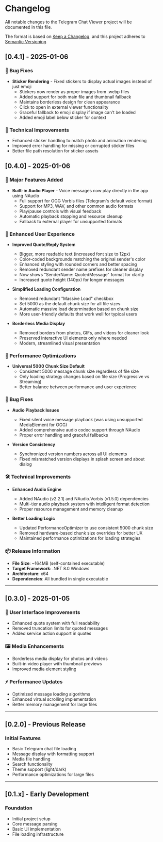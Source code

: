 # Changelog

All notable changes to the Telegram Chat Viewer project will be documented in this file.

The format is based on [Keep a Changelog](https://keepachangelog.com/en/1.0.0/),
and this project adheres to [Semantic Versioning](https://semver.org/spec/v2.0.0.html).

## [0.4.1] - 2025-01-06

### 🐛 Bug Fixes
- **Sticker Rendering** - Fixed stickers to display actual images instead of just emoji
  - Stickers now render as proper images from .webp files
  - Added support for both main file and thumbnail fallback
  - Maintains borderless design for clean appearance
  - Click to open in external viewer functionality
  - Graceful fallback to emoji display if image can't be loaded
  - Added emoji label below sticker for context

### 🔧 Technical Improvements
- Enhanced sticker handling to match photo and animation rendering
- Improved error handling for missing or corrupted sticker files
- Better file path resolution for sticker assets

## [0.4.0] - 2025-01-06

### 🎉 Major Features Added
- **Built-in Audio Player** - Voice messages now play directly in the app using NAudio
  - Full support for OGG Vorbis files (Telegram's default voice format)
  - Support for MP3, WAV, and other common audio formats
  - Play/pause controls with visual feedback
  - Automatic playback stopping and resource cleanup
  - Fallback to external player for unsupported formats

### 🎨 Enhanced User Experience
- **Improved Quote/Reply System**
  - Bigger, more readable text (increased font size to 12px)
  - Color-coded backgrounds matching the original sender's color
  - Enhanced styling with rounded corners and better spacing
  - Removed redundant sender name prefixes for cleaner display
  - Now shows "SenderName: QuotedMessage" format for clarity
  - Increased quote height (140px) for longer messages

- **Simplified Loading Configuration**
  - Removed redundant "Massive Load" checkbox
  - Set 5000 as the default chunk size for all file sizes
  - Automatic massive load determination based on chunk size
  - More user-friendly defaults that work well for typical users

- **Borderless Media Display**
  - Removed borders from photos, GIFs, and videos for cleaner look
  - Preserved interactive UI elements only where needed
  - Modern, streamlined visual presentation

### 🔧 Performance Optimizations
- **Universal 5000 Chunk Size Default**
  - Consistent 5000 message chunk size regardless of file size
  - Only loading strategy changes based on file size (Progressive vs Streaming)
  - Better balance between performance and user experience

### 🐛 Bug Fixes
- **Audio Playback Issues**
  - Fixed silent voice message playback (was using unsupported MediaElement for OGG)
  - Added comprehensive audio codec support through NAudio
  - Proper error handling and graceful fallbacks

- **Version Consistency**
  - Synchronized version numbers across all UI elements
  - Fixed mismatched version displays in splash screen and about dialog

### 🛠️ Technical Improvements
- **Enhanced Audio Engine**
  - Added NAudio (v2.2.1) and NAudio.Vorbis (v1.5.0) dependencies
  - Multi-tier audio playback system with intelligent format detection
  - Proper resource management and memory cleanup

- **Better Loading Logic**
  - Updated PerformanceOptimizer to use consistent 5000 chunk size
  - Removed hardware-based chunk size overrides for better UX
  - Maintained performance optimizations for loading strategies

### 📦 Release Information
- **File Size**: ~164MB (self-contained executable)
- **Target Framework**: .NET 8.0 Windows
- **Architecture**: x64
- **Dependencies**: All bundled in single executable

---

## [0.3.0] - 2025-01-05

### 🎨 User Interface Improvements
- Enhanced quote system with full readability
- Removed truncation limits for quoted messages
- Added service action support in quotes

### 🖼️ Media Enhancements
- Borderless media display for photos and videos
- Built-in video player with thumbnail previews
- Improved media element styling

### ⚡ Performance Updates
- Optimized message loading algorithms
- Enhanced virtual scrolling implementation
- Better memory management for large files

---

## [0.2.0] - Previous Release

### Initial Features
- Basic Telegram chat file loading
- Message display with formatting support
- Media file handling
- Search functionality
- Theme support (light/dark)
- Performance optimizations for large files

---

## [0.1.x] - Early Development

### Foundation
- Initial project setup
- Core message parsing
- Basic UI implementation
- File loading infrastructure 